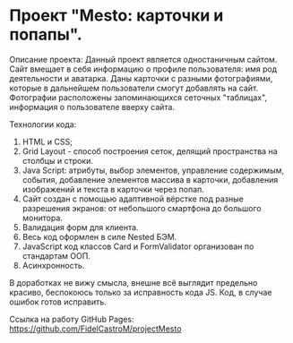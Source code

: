 # Проект "Mesto: карточки и попапы".

Описание проекта:
Данный проект является одностаничным сайтом. Сайт вмещает в себя информацию о профиле пользователя: имя род деятельности и аватарка. Даны карточки с разными фотографиями, которые в дальнейшем пользователи смогут добавлять на сайт. Фотографии расположены запоминающихся сеточных "таблицах", информация о пользователе вверху сайта.

Технологии кода:
1. HTML и CSS;
2. Grid Layout - способ построения сеток, делящий пространства на столбцы и строки.
3. Java Script: атрибуты, выбор элементов, управление содержимым, события, добавление элементов массива в карточки, добавления изображений и текста в карточки через попап.
4. Сайт создан с помощью адаптивной вёрстке под разные разрешения экранов: от небольшого смартфона до большого монитора.
5. Валидация форм для клиента.
6. Весь код оформлен в силе Nested БЭМ.
7. JavaScript код классов Card и FormValidator организован по стандартам ООП.
8. Асинхронность.

В доработках не вижу смысла, внешне всё выглядит предельно красиво, беспокоюсь только за исправность кода JS. Код, в случае ошибок готов исправить.

Ссылка на работу GitHub Pages: https://github.com/FidelCastroM/projectMesto